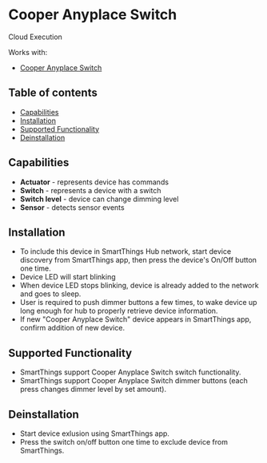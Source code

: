 # Cooper Anyplace Switch

Cloud Execution

Works with: 

* [Cooper Anyplace Switch](http://www.cooperindustries.com/content/public/en/wiring_devices/products/lighting_controls/aspire_rf_wireless/anyplace.html)

## Table of contents

* [Capabilities](#capabilities)
* [Installation](#installation)
* [Supported Functionality](#supported-functionality)
* [Deinstallation](#deinstallation)

## Capabilities

* **Actuator** - represents device has commands
* **Switch** - represents a device with a switch
* **Switch level** - device can change dimming level
* **Sensor** - detects sensor events

## Installation

* To include this device in SmartThings Hub network, start device discovery from SmartThings app, then press the device's On/Off button one time.
* Device LED will start blinking
* When device LED stops blinking, device is already added to the network and goes to sleep.
* User is required to push dimmer buttons a few times, to wake device up long enough for hub to properly retrieve device information.
* If new "Cooper Anyplace Switch" device appears in SmartThings app, confirm addition of new device.

## Supported Functionality

* SmartThings support Cooper Anyplace Switch switch functionality.
* SmartThings support Cooper Anyplace Switch dimmer buttons (each press changes dimmer level by set amount).

## Deinstallation
* Start device exlusion using SmartThings app.
* Press the switch on/off button one time to exclude device from SmartThings.


